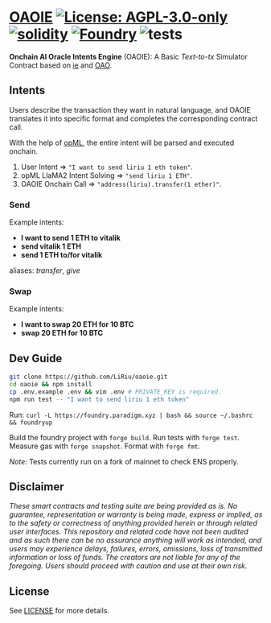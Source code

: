# [OAOIE](https://github.com/LiRiu/IE)  [![License: AGPL-3.0-only](https://img.shields.io/badge/License-AGPL-black.svg)](https://opensource.org/license/agpl-v3/) [![solidity](https://img.shields.io/badge/solidity-%5E0.8.24-black)](https://docs.soliditylang.org/en/v0.8.24/) [![Foundry](https://img.shields.io/badge/Built%20with-Foundry-000000.svg)](https://getfoundry.sh/) ![tests](https://github.com/z0r0z/zenplate/actions/workflows/ci.yml/badge.svg)

**Onchain AI Oracle Intents Engine** (OAOIE): A Basic *Text-to-tx* Simulator Contract based on [ie](https://github.com/NaniDAO/ie) and [OAO](https://github.com/hyperoracle/OAO).

## Intents

Users describe the transaction they want in natural language, and OAOIE translates it into specific format and completes the corresponding contract call.

With the help of [opML](https://arxiv.org/pdf/2401.17555.pdf), the entire intent will be parsed and executed onchain.

1. User Intent => `"I want to send liriu 1 eth token"`.
2. opML LlaMA2 Intent Solving => `"send liriu 1 ETH"`.
3. OAOIE Onchain Call => `"address(liriu).transfer(1 ether)"`.

### Send

Example intents:
- **I want to send 1 ETH to vitalik**
- **send vitalik 1 ETH**
- **send 1 ETH to/for vitalik**

aliases: *transfer*, *give*

### Swap

Example intents:
- **I want to swap 20 ETH for 10 BTC**
- **swap 20 ETH for 10 BTC**

## Dev Guide

```sh
git clone https://github.com/LiRiu/oaoie.git
cd oaoie && npm install
cp .env.example .env && vim .env # PRIVATE_KEY is required.
npm run test -- "I want to send liriu 1 eth token"
```

Run: `curl -L https://foundry.paradigm.xyz | bash && source ~/.bashrc && foundryup`

Build the foundry project with `forge build`. Run tests with `forge test`. Measure gas with `forge snapshot`. Format with `forge fmt`.

*Note:* Tests currently run on a fork of mainnet to check ENS properly.

## Disclaimer

*These smart contracts and testing suite are being provided as is. No guarantee, representation or warranty is being made, express or implied, as to the safety or correctness of anything provided herein or through related user interfaces. This repository and related code have not been audited and as such there can be no assurance anything will work as intended, and users may experience delays, failures, errors, omissions, loss of transmitted information or loss of funds. The creators are not liable for any of the foregoing. Users should proceed with caution and use at their own risk.*

## License

See [LICENSE](./LICENSE) for more details.
